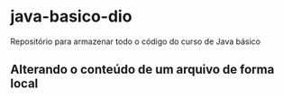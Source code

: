 # java-basico-dio
Repositório para armazenar todo o código do curso de Java básico

## Alterando o conteúdo de um arquivo de forma local
